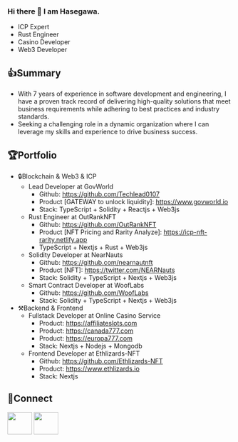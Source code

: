 ### Hi there 👋 I am Hasegawa.
- ICP Expert
- Rust Engineer
- Casino Developer
- Web3 Developer

👍Summary
-------------------------------------
- With 7 years of experience in software development and engineering, I have a proven track record of delivering high-quality solutions that meet business requirements while adhering to best practices and industry standards.
- Seeking a challenging role in a dynamic organization where I can leverage my skills and experience to drive business success.

🏆Portfolio
-------------------------------------
- 🔒Blockchain & Web3 & ICP
    - Lead Developer at GovWorld
      - Github: https://github.com/Techlead0107
      - Product [GATEWAY to unlock liquidity]: https://www.govworld.io
      - Stack: TypeScript + Solidity + Reactjs + Web3js
    - Rust Engineer at OutRankNFT
      - Github: https://github.com/OutRankNFT
      - Product [NFT Pricing and Rarity Analyze]: https://icp-nft-rarity.netlify.app       
      - TypeScript + Nextjs + Rust + Web3js
    - Solidity Developer at NearNauts
      - Github: https://github.com/nearnautnft
      - Product [NFT]: https://twitter.com/NEARNauts
      - Stack: Solidity + TypeScript + Nextjs + Web3js
    - Smart Contract Developer at WoofLabs
      - Github: https://github.com/WoofLabs
      - Stack: Solidity + TypeScript + Nextjs + Web3js
- ⚒️Backend & Frontend
   - Fullstack Developer at Online Casino Service
      - Product: https://affiliateslots.com
      - Product: https://canada777.com
      - Product: https://europa777.com
      - Stack: Nextjs + Nodejs + Mongodb
   - Frontend Developer at Ethlizards-NFT
      - Github: https://github.com/Ethlizards-NFT
      - Product: https://www.ethlizards.io
      - Stack: Nextjs
        
🔗Connect
-------------------------------------
<div style="background:transparent">
    <!--<a href=""><img src="https://www.svgrepo.com//show/134579/linkedin.svg" align="center" width="55" height="50" style="background:transparent"></a>-->
    <a href="https://t.me/Rust_And_ICP" target="_blank"><img src="https://www.svgrepo.com/download/452115/telegram.svg" align="center" width="55" height="50" style="background:transparent"></a>
    <a href="https://discord.com/users/1040241190622212166" target="_blank"><img src="https://www.svgrepo.com/show/331368/discord-v2.svg" align="center" width="55" height="50" style="background:transparent"></a>
</div>
